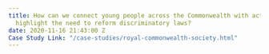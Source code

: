 ```yaml
---
title: How can we connect young people across the Commonwealth with activists and
  highlight the need to reform discriminatory laws?
date: 2020-11-16 21:43:00 Z
Case Study Link: "/case-studies/royal-commonwealth-society.html"
---
```


